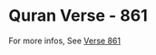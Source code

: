# Quran Verse - 861 

For more infos, See [Verse 861](https://www.quranbookk.com/quran/search?q=861)